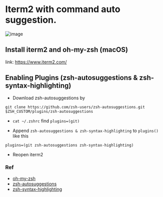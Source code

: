 # Iterm2 with command auto suggestion.

![image](https://github.com/function-hub/Utilities/blob/master/images/autosuggest.gif)

## Install iterm2 and oh-my-zsh (macOS)

link: https://www.iterm2.com/

## Enabling Plugins (zsh-autosuggestions & zsh-syntax-highlighting)

- Download zsh-autosuggestions by

`git clone https://github.com/zsh-users/zsh-autosuggestions.git $ZSH_CUSTOM/plugins/zsh-autosuggestions`

- `cat ~/.zshrc` find `plugins=(git)`

- Append `zsh-autosuggestions & zsh-syntax-highlighting` to `plugins()` like this

`plugins=(git zsh-autosuggestions zsh-syntax-highlighting)`

- Reopen iterm2

### Ref

- [oh-my-zsh](https://github.com/robbyrussell/oh-my-zsh)
- [zsh-autosuggestions](https://github.com/zsh-users/zsh-autosuggestions)
- [zsh-syntax-highlighting](https://github.com/zsh-users/zsh-syntax-highlighting)
